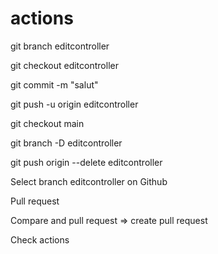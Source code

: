 # actions

git branch editcontroller 

git checkout editcontroller    

git commit -m "salut"  

git push -u origin editcontroller     

git checkout main

git branch -D editcontroller       

git push origin --delete editcontroller 

Select branch editcontroller on Github

Pull request

Compare and pull request => create pull request

Check actions 